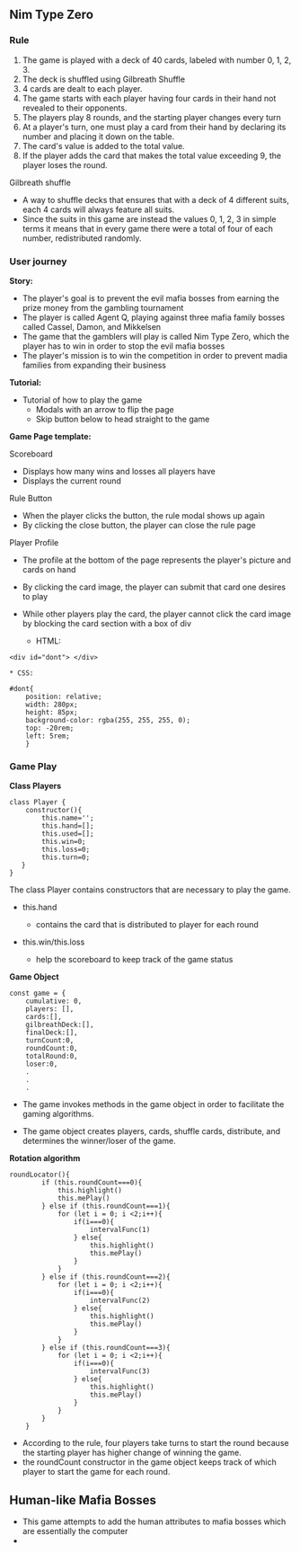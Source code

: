 ## Nim Type Zero

### Rule

1. The game is played with a deck of 40 cards, labeled with number 0, 1, 2, 3.
2. The deck is shuffled using Gilbreath Shuffle 
3. 4 cards are dealt to each player.
4. The game starts with each player having four cards in their hand not revealed to their opponents.
5. The players play 8 rounds, and the starting player changes every turn
6. At a player's turn, one must play a card from their hand by declaring its number and placing it down on the table.
7. The card's value is added to the total value.
8. If the player adds the card that makes the total value exceeding 9, the player loses the round.


Gilbreath shuffle

- A way to shuffle decks that ensures that with a deck of 4 different suits, each 4 cards will always feature all suits.
- Since the suits in this game are instead the values 0, 1, 2, 3 in simple terms it means that in every game there were a total of four of each number, redistributed randomly. 


### User journey

**Story:**

- The player's goal is to prevent the evil mafia bosses from earning the prize money from the gambling tournament
- The player is called Agent Q, playing against three mafia family bosses called Cassel, Damon, and Mikkelsen
- The game that the gamblers will play is called Nim Type Zero, which the player has to win in order to stop the evil mafia bosses
- The player's mission is to win the competition in order to prevent madia families from expanding their business

**Tutorial:**

- Tutorial of how to play the game
    - Modals with an arrow to flip the page
    - Skip button below to head straight to the game


**Game Page template:**

Scoreboard

- Displays how many wins and losses all players have
- Displays the current round

Rule Button

- When the player clicks the button, the rule modal shows up again
- By clicking the close button, the player can close the rule page 


Player Profile

- The profile at the bottom of the page represents the player's picture and cards on hand
- By clicking the card image, the player can submit that card one desires to play
- While other players play the card, the player cannot click the card image by blocking the card section with a box of div

	- HTML:
```
<div id="dont"> </div>
```

	* CSS:

```
#dont{
    position: relative;
    width: 280px;
    height: 85px;
    background-color: rgba(255, 255, 255, 0);
    top: -20rem;
    left: 5rem;
	}
```

### Game Play

**Class Players**

```
class Player {
    constructor(){
        this.name='';
        this.hand=[];
        this.used=[];
        this.win=0;
        this.loss=0;
        this.turn=0;
   }
}
```

The class Player contains constructors that are necessary to play the game.

- this.hand

	- contains the card that is distributed to player for each round


- this.win/this.loss
	- help the scoreboard to keep track of the game status

	

**Game Object**

```
const game = {
    cumulative: 0,
    players: [],
    cards:[],
    gilbreathDeck:[],
    finalDeck:[],
    turnCount:0,
    roundCount:0,
    totalRound:0,
    loser:0,
    .
    .
    .
```

- The game invokes methods in the game object in order to facilitate the gaming algorithms.

- The game object creates players, cards, shuffle cards, distribute, and determines the winner/loser of the game.


**Rotation algorithm**

```
roundLocator(){
        if (this.roundCount===0){
            this.highlight()
            this.mePlay()
        } else if (this.roundCount===1){
            for (let i = 0; i <2;i++){
                if(i===0){
                    intervalFunc(1)
                } else{
                    this.highlight()
                    this.mePlay()
                }
            }
        } else if (this.roundCount===2){
            for (let i = 0; i <2;i++){
                if(i===0){
                    intervalFunc(2)
                } else{
                    this.highlight()
                    this.mePlay()
                }
            }
        } else if (this.roundCount===3){
            for (let i = 0; i <2;i++){
                if(i===0){
                    intervalFunc(3)
                } else{
                    this.highlight()
                    this.mePlay()
                }
            } 
        }
    }
```


- According to the rule, four players take turns to start the round because the starting player has higher change of winning the game.
- the roundCount constructor in the game object keeps track of which player to start the game for each round.



## Human-like Mafia Bosses

- This game attempts to add the human attributes to mafia bosses which are essentially the computer
- 



